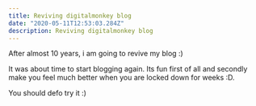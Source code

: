 ```yaml
---
title: Reviving digitalmonkey blog
date: "2020-05-11T12:53:03.284Z"
description: Reviving digitalmonkey blog
---
```


After almost 10 years, i am going to revive my blog :) 

It was about time to start blogging again. Its fun first of all and secondly make you feel much better when you are locked down for weeks :D.

You should defo try it :)
<!--stackedit_data:
eyJoaXN0b3J5IjpbNDI3NTc1ODExLDIxMDgwODYwOTQsNTc2MT
A1Njk2LC0xNzI1NjE0NDM4XX0=
-->
